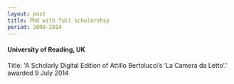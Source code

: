 ```yaml
---
layout: post
title: PhD with full scholarship
period: 2008-2014
---
```


#### University of Reading, UK
Title: 'A Scholarly Digital Edition of Attillo Bertolucci’s ‘La Camera da Letto’.'  
awarded 9 July 2014
